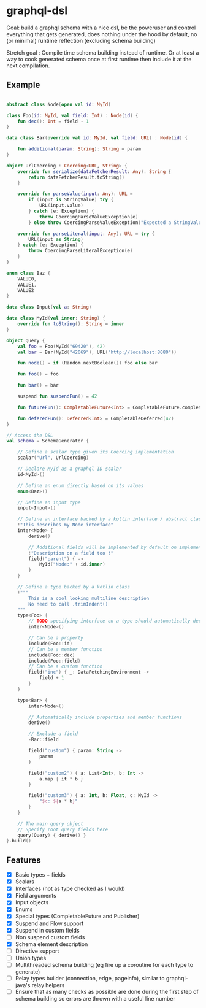 # graphql-dsl

Goal: build a graphql schema with a nice dsl, be the poweruser and control everything that gets generated, does nothing
under the hood by default, no (or minimal) runtime reflection (excluding schema building)

Stretch goal : Compile time schema building instead of runtime. Or at least a way to cook generated schema once at first
runtime then include it at the next compilation.

## Example

```kotlin

abstract class Node(open val id: MyId)

class Foo(id: MyId, val field: Int) : Node(id) {
    fun dec(): Int = field - 1
}

data class Bar(override val id: MyId, val field: URL) : Node(id) {

    fun additional(param: String): String = param
}

object UrlCoercing : Coercing<URL, String> {
    override fun serialize(dataFetcherResult: Any): String {
        return dataFetcherResult.toString()
    }

    override fun parseValue(input: Any): URL =
        if (input is StringValue) try {
            URL(input.value)
        } catch (e: Exception) {
            throw CoercingParseValueException(e)
        } else throw CoercingParseValueException("Expected a StringValue for Url")

    override fun parseLiteral(input: Any): URL = try {
        URL(input as String)
    } catch (e: Exception) {
        throw CoercingParseLiteralException(e)
    }
}

enum class Baz {
    VALUE0,
    VALUE1,
    VALUE2
}

data class Input(val a: String)

data class MyId(val inner: String) {
    override fun toString(): String = inner
}

object Query {
    val foo = Foo(MyId("69420"), 42)
    val bar = Bar(MyId("42069"), URL("http://localhost:8080"))

    fun node() = if (Random.nextBoolean()) foo else bar

    fun foo() = foo

    fun bar() = bar

    suspend fun suspendFun() = 42

    fun futureFun(): CompletableFuture<Int> = CompletableFuture.completedFuture(42)

    fun deferedFun(): Deferred<Int> = CompletableDeferred(42)
}

// Access the DSL
val schema = SchemaGenerator {

    // Define a scalar type given its Coercing implementation
    scalar("Url", UrlCoercing)

    // Declare MyId as a graphql ID scalar
    id<MyId>()

    // Define an enum directly based on its values
    enum<Baz>()

    // Define an input type
    input<Input>()

    // Define an interface backed by a kotlin interface / abstract class / sealed class
    !"This describes my Node interface"
    inter<Node> {
        derive()

        // Additional fields will be implemented by default on implementing types
        !"Description on a field too !"
        field("parent") { ->
            MyId("Node:" + id.inner)
        }
    }

    // Define a type backed by a kotlin class
    !"""
        This is a cool looking multiline description
        No need to call .trimIndent()
    """
    type<Foo> {
        // TODO specifying interface on a type should automatically declare appropriate fields
        inter<Node>()

        // Can be a property
        include(Foo::id)
        // Can be a member function
        include(Foo::dec)
        include(Foo::field)
        // Can be a custom function
        field("inc") { _: DataFetchingEnvironment ->
            field + 1
        }
    }

    type<Bar> {
        inter<Node>()

        // Automatically include properties and member functions
        derive()

        // Exclude a field
        -Bar::field

        field("custom") { param: String ->
            param
        }

        field("custom2") { a: List<Int>, b: Int ->
            a.map { it * b }
        }

        field("custom3") { a: Int, b: Float, c: MyId ->
            "$c: ${a * b}"
        }
    }

    // The main query object
    // Specify root query fields here
    query(Query) { derive() }
}.build()
```

## Features

- [x] Basic types + fields
- [x] Scalars
- [x] Interfaces (not as type checked as I would)
- [x] Field arguments
- [x] Input objects
- [x] Enums
- [x] Special types (CompletableFuture and Publisher)
- [x] Suspend and Flow support
- [x] Suspend in custom fields
- [ ] Non suspend custom fields
- [x] Schema element description
- [ ] Directive support
- [ ] Union types
- [ ] Multithreaded schema building (eg fire up a coroutine for each type to generate)
- [ ] Relay types builder (connection, edge, pageinfo), similar to graphql-java's relay helpers
- [ ] Ensure that as many checks as possible are done during the first step of schema building so errors are thrown with
  a useful line number
